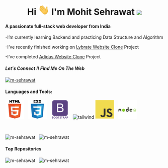 <h1 align="center">Hi <img src="https://raw.githubusercontent.com/ABSphreak/ABSphreak/master/gifs/Hi.gif" width="35"> I'm Mohit Sehrawat <img src="https://camo.githubusercontent.com/d3359cb00ab0b5ed8f2e1fe3fceb4fbaf3b614340f8c0db99c17b9f50b351770/68747470733a2f2f656d6f6a69732e736c61636b6d6f6a69732e636f6d2f656d6f6a69732f696d616765732f313533313834393433302f343234362f626c6f622d73756e676c61737365732e6769663f31353331383439343330" width="35"></h1>
<h4>A passionate full-stack web developer from India</h4>

-I’m currently learning Backend and practicing Data Structure and Algorithm

-I’ve recently finished working on [Lybrate Website Clone](https://github.com/m-sehrawat/Lybrate-Website-Clone) Project

-I’ve completed [Adidas Website Clone](https://github.com/m-sehrawat/Adidas-Website-Clone) Project

<h4 align="left"><i>Let's Connect !! Find Me On The Web</i></h4>
<p align="left">
<a href="https://linkedin.com/in/m-sehrawat" target="blank"><img align="center" src="https://i1.wp.com/www.owlishcommunications.com/thewisdomzone/wp-content/uploads/LINKEDIN-LOGO-2-Animated-Pulsating.gif?resize=300%2C300&ssl=1" alt="m-sehrawat" width="80" /></a>
</p>

<h4 align="left">Languages and Tools:</h4>
<p>
<a><img src="https://raw.githubusercontent.com/devicons/devicon/master/icons/html5/html5-original-wordmark.svg" alt="html5" width="60" height="60"/></a> &nbsp; 
<a><img src="https://raw.githubusercontent.com/devicons/devicon/master/icons/css3/css3-original-wordmark.svg" alt="css3" width="60" height="60"/> </a> &nbsp;
<a><img src="https://raw.githubusercontent.com/devicons/devicon/master/icons/bootstrap/bootstrap-plain-wordmark.svg" alt="bootstrap" width="60" height="60"/></a> &nbsp;
<a><img src="https://www.vectorlogo.zone/logos/tailwindcss/tailwindcss-icon.svg" alt="tailwind" width="60" height="60"/></a> 
<a><img src="https://raw.githubusercontent.com/devicons/devicon/master/icons/javascript/javascript-original.svg" alt="javascript" width="60" height="60"/></a> &nbsp; 
<a><img src="https://raw.githubusercontent.com/devicons/devicon/master/icons/nodejs/nodejs-original-wordmark.svg" alt="nodejs" width="60" height="60"/></a> &nbsp; 
</p>
<br>

<p>
<img align="center" src="https://github-readme-stats.vercel.app/api?username=m-sehrawat&count_private=true&show_icons=true&include_all_commits=true&border_radius=0&locale=en" alt="m-sehrawat" height="160"/> &nbsp; 
<img align="center" src="https://github-readme-stats.vercel.app/api/top-langs/?username=m-sehrawat&layout=compact&border_radius=0" alt="m-sehrawat" height="160" />
</p>

<h4>Top Repositories</h4>

<p>
<img align="center" src="https://github-readme-stats.vercel.app/api/pin/?username=m-sehrawat&repo=Lybrate-Website-Clone&locale=en&border_radius=0" alt="m-sehrawat" height="160"/> &nbsp; 
<img align="center" src="https://github-readme-stats.vercel.app/api/pin/?username=m-sehrawat&repo=Adidas-Website-Clone&locale=en&border_radius=0" alt="m-sehrawat" height="160" /></p>





